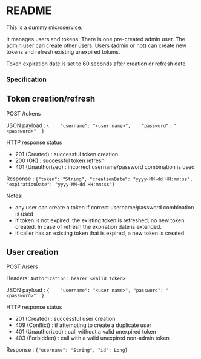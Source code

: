 # README #

This is a dummy microservice.

It manages users and tokens. There is one pre-created admin user. The admin user can create other users. 
Users (admin or not) can create new tokens and refresh existing unexpired tokens.

Token expiration date is set to 60 seconds after creation or refresh date.

### Specification ###

## Token creation/refresh ##

POST /tokens

JSON payload :  `{    "username": "<user name>",    "password": "<password>"  }`

HTTP response status
* 201 (Created) : successful token creation
* 200 (OK) : successful token refresh
* 401 (Unauthorized) : incorrect username/password combination is used

Response : `{"token": "String", "creationDate": "yyyy-MM-dd HH:mm:ss", "expirationDate": "yyyy-MM-dd HH:mm:ss"}`

Notes:
* any user can create a token if correct username/password combination is used
* if token is not expired, the existing token is refreshed; no new token created. In case of refresh the expiration date is extended.
* if caller has an existing token that is expired, a new token is created.


## User creation ##

POST /users

Headers: `Authorization: bearer <valid token>`

JSON payload :  `{    "username": "<user name>", "password": "<password>"  }`

HTTP response status
* 201 (Created) : successful user creation
* 409 (Conflict) : if attempting to create a duplicate user
* 401 (Unauthorized) : call without a valid unexpired token
* 403 (Forbidden) : call with a valid unexpired non-admin token

Response : `{"username": "String", "id": Long}`
